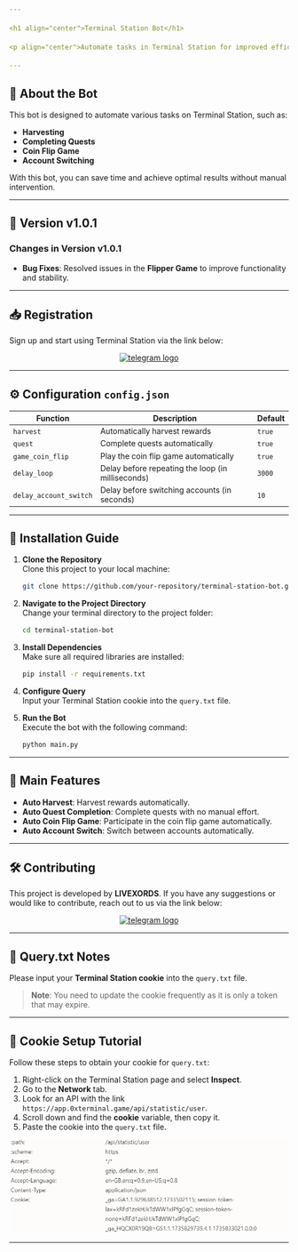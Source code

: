 ```yaml
---

<h1 align="center">Terminal Station Bot</h1>

<p align="center">Automate tasks in Terminal Station for improved efficiency and results!</p>

---
```


## 🚀 **About the Bot**

This bot is designed to automate various tasks on Terminal Station, such as:

- **Harvesting**
- **Completing Quests**
- **Coin Flip Game**
- **Account Switching**

With this bot, you can save time and achieve optimal results without manual intervention.

---

## 🌟 **Version v1.0.1**

### **Changes in Version v1.0.1**

- **Bug Fixes**: Resolved issues in the **Flipper Game** to improve functionality and stability.

---

## 📥 **Registration**

Sign up and start using Terminal Station via the link below:

<div align="center">
  <a href="https://t.me/terminalgame_bot/terminalgame?startapp=TSATMM8E&startApp=TSATMM8E" target="_blank">
    <img src="https://img.shields.io/static/v1?message=TerminalStation&logo=telegram&label=&color=2CA5E0&logoColor=white&labelColor=&style=for-the-badge" height="25" alt="telegram logo" />
  </a>
</div>

---

## ⚙️ **Configuration `config.json`**

| **Function**           | **Description**                                     | **Default** |
| ---------------------- | --------------------------------------------------- | ----------- |
| `harvest`              | Automatically harvest rewards                        | `true`      |
| `quest`                | Complete quests automatically                       | `true`      |
| `game_coin_flip`       | Play the coin flip game automatically               | `true`      |
| `delay_loop`           | Delay before repeating the loop (in milliseconds)   | `3000`      |
| `delay_account_switch` | Delay before switching accounts (in seconds)        | `10`        |

---

## 📖 **Installation Guide**

1. **Clone the Repository**  
   Clone this project to your local machine:

   ```bash
   git clone https://github.com/your-repository/terminal-station-bot.git
   ```

2. **Navigate to the Project Directory**  
   Change your terminal directory to the project folder:

   ```bash
   cd terminal-station-bot
   ```

3. **Install Dependencies**  
   Make sure all required libraries are installed:

   ```bash
   pip install -r requirements.txt
   ```

4. **Configure Query**  
   Input your Terminal Station cookie into the `query.txt` file.

5. **Run the Bot**  
   Execute the bot with the following command:

   ```bash
   python main.py
   ```

---

## 🚀 **Main Features**

- **Auto Harvest**: Harvest rewards automatically.
- **Auto Quest Completion**: Complete quests with no manual effort.
- **Auto Coin Flip Game**: Participate in the coin flip game automatically.
- **Auto Account Switch**: Switch between accounts automatically.

---

## 🛠️ **Contributing**

This project is developed by **LIVEXORDS**. If you have any suggestions or would like to contribute, reach out to us via the link below:

<div align="center">
  <a href="https://t.me/livexordsscript" target="_blank">
    <img src="https://img.shields.io/static/v1?message=Livexords&logo=telegram&label=&color=2CA5E0&logoColor=white&labelColor=&style=for-the-badge" height="25" alt="telegram logo" />
  </a>
</div>

---

## 📄 **Query.txt Notes**

Please input your **Terminal Station cookie** into the `query.txt` file. 

> **Note**: You need to update the cookie frequently as it is only a token that may expire.

---

## 📸 **Cookie Setup Tutorial**

Follow these steps to obtain your cookie for `query.txt`:

1. Right-click on the Terminal Station page and select **Inspect**.
2. Go to the **Network** tab.
3. Look for an API with the link `https://app.0xterminal.game/api/statistic/user`.
4. Scroll down and find the **cookie** variable, then copy it.
5. Paste the cookie into the `query.txt` file.

<div align="center">
  <img src="tutorial.png" width="600" alt="Cookie Setup Tutorial"/>
</div>

---
